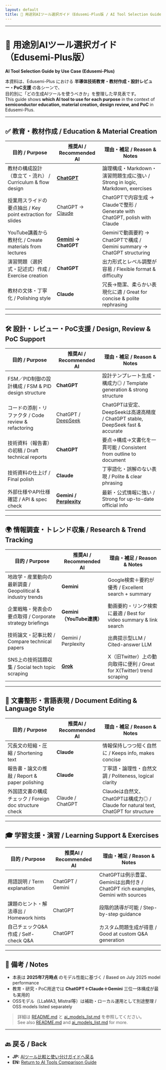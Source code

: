 ```yaml
---
layout: default
title: 🧭 用途別AIツール選択ガイド（Edusemi-Plus版 / AI Tool Selection Guide by Use Case）
---
```


---

# 🧭 用途別AIツール選択ガイド（Edusemi-Plus版）  
**AI Tool Selection Guide by Use Case (Edusemi-Plus)**

本資料は、Edusemi-Plus における **半導体技術教育・教材作成・設計レビュー・PoC支援** の各シーンで、  
目的別に「どの生成AIツールを使うべきか」を整理した早見表です。  
This guide shows **which AI tool to use for each purpose** in the context of **semiconductor education, material creation, design review, and PoC** in Edusemi-Plus.

---

## ✅ 教育・教材作成 / Education & Material Creation

| 目的 / Purpose | 推奨AI / Recommended AI | 理由・補足 / Reason & Notes |
|----------------|------------------------|-----------------------------|
| 教材の構成設計（章立て・流れ） / Curriculum & flow design | **[ChatGPT](https://chat.openai.com/)** | 論理構成・Markdown・演習問題生成に強い / Strong in logic, Markdown, exercises |
| 授業用スライドの要点抽出 / Key point extraction for slides | ChatGPT → [Claude](https://claude.ai/) | ChatGPTで内容生成 → Claudeで整形 / Generate with ChatGPT, polish with Claude |
| YouTube講義から教材化 / Create materials from lectures | **[Gemini](https://gemini.google.com/) → ChatGPT** | Geminiで動画要約 → ChatGPTで構成 / Gemini summary → ChatGPT structuring |
| 演習問題（選択式・記述式）作成 / Exercise creation | **ChatGPT** | 出力形式とレベル調整が容易 / Flexible format & difficulty |
| 教材の文体・丁寧化 / Polishing style | **Claude** | 冗長→簡潔、柔らかい表現化に適 / Great for concise & polite rephrasing |

---

## 🛠 設計・レビュー・PoC支援 / Design, Review & PoC Support

| 目的 / Purpose | 推奨AI / Recommended AI | 理由・補足 / Reason & Notes |
|----------------|------------------------|-----------------------------|
| FSM／PID制御の設計構成 / FSM & PID design structure | **ChatGPT** | 設計テンプレート生成・構成力◎ / Template generation & strong structure |
| コードの添削・リファクタ / Code review & refactoring | ChatGPT / [DeepSeek](https://deepseek.com/) | ChatGPTは安定、DeepSeekは高速高精度 / ChatGPT stable, DeepSeek fast & accurate |
| 技術資料（報告書）の初稿 / Draft technical reports | **ChatGPT** | 要点→構成→文書化を一貫可能 / Consistent from outline to document |
| 技術資料の仕上げ / Final polish | **Claude** | 丁寧語化・誤解のない表現 / Polite & clear phrasing |
| 外部仕様やAPI仕様確認 / API & spec check | **Gemini / [Perplexity](https://www.perplexity.ai/)** | 最新・公式情報に強い / Strong for up-to-date official info |

---

## 🌍 情報調査・トレンド収集 / Research & Trend Tracking

| 目的 / Purpose | 推奨AI / Recommended AI | 理由・補足 / Reason & Notes |
|----------------|------------------------|-----------------------------|
| 地政学・産業動向の最新調査 / Geopolitical & industry trends | **Gemini** | Google検索＋要約が優秀 / Excellent search + summary |
| 企業戦略・発表会の要点取得 / Corporate strategy briefings | **Gemini（YouTube連携）** | 動画要約・リンク検索に最適 / Best for video summary & link search |
| 技術論文・記事比較 / Compare technical papers | Gemini / Perplexity | 出典提示型LLM / Cited-answer LLM |
| SNS上の技術話題収集 / Social tech topic scraping | **[Grok](https://x.ai/)** | X（旧Twitter）上の動向取得に便利 / Great for X(Twitter) trend scraping |

---

## 📘 文書整形・言語表現 / Document Editing & Language Style

| 目的 / Purpose | 推奨AI / Recommended AI | 理由・補足 / Reason & Notes |
|----------------|------------------------|-----------------------------|
| 冗長文の短縮・圧縮 / Shortening text | **Claude** | 情報保持しつつ短く自然に / Keeps info, makes concise |
| 報告書・論文の推敲 / Report & paper polishing | **Claude** | 丁寧語・論理性・自然文調 / Politeness, logical clarity |
| 外国語文書の構成チェック / Foreign doc structure check | Claude / ChatGPT | Claudeは自然文、ChatGPTは構成力◎ / Claude for natural text, ChatGPT for structure |

---

## 🎓 学習支援・演習 / Learning Support & Exercises

| 目的 / Purpose | 推奨AI / Recommended AI | 理由・補足 / Reason & Notes |
|----------------|------------------------|-----------------------------|
| 用語説明 / Term explanation | ChatGPT / Gemini | ChatGPTは例示豊富、Geminiは出典付き / ChatGPT rich examples, Gemini with sources |
| 課題のヒント・解法導出 / Homework hints | ChatGPT | 段階的誘導が可能 / Step-by-step guidance |
| 自己チェックQ&A作成 / Self-check Q&A | ChatGPT | カスタム問題生成が得意 / Good at custom Q&A generation |

---

## 🔖 備考 / Notes

- 本表は **2025年7月時点** のモデル性能に基づく / Based on July 2025 model performance  
- 教育・研究・PoC用途では **ChatGPT＋Claude＋Gemini** 三位一体構成が最も実用的  
- OSSモデル（LLaMA3, Mistral等）は補助・ローカル運用として別途整理 / OSS models listed separately  

> 詳細は [README.md](./README.md) と [ai_models_list.md](./ai_models_list.md) を参照してください。  
> See also [README.md](./README.md) and [ai_models_list.md](./ai_models_list.md) for more.

---

## 🔙 戻る / Back
- **JP:** [AIツール比較と使い分けガイドへ戻る](./README.md)  
- **EN:** [Return to AI Tools Comparison Guide](./README.md)
